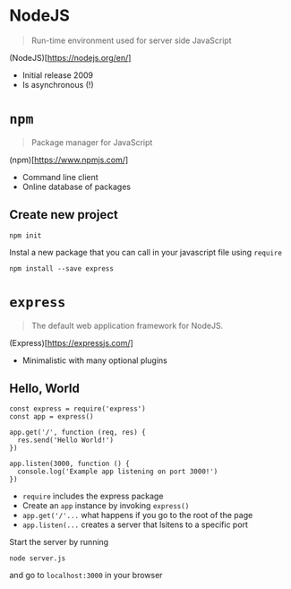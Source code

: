 NodeJS
========================================================

> Run-time environment used for server side JavaScript

(NodeJS)[https://nodejs.org/en/]

- Initial release 2009
- Is asynchronous (!)

`npm`
========================================================

> Package manager for JavaScript

(npm)[https://www.npmjs.com/]

- Command line client
- Online database of packages

## Create new project

```
npm init
```

Instal a new package that you can call in your javascript file using `require`

```
npm install --save express
```

`express`
========================================================

> The default web application framework for NodeJS. 

(Express)[https://expressjs.com/]

- Minimalistic with many optional plugins

## Hello, World

```
const express = require('express')
const app = express()

app.get('/', function (req, res) {
  res.send('Hello World!')
})

app.listen(3000, function () {
  console.log('Example app listening on port 3000!')
})
```

- `require` includes the express package
- Create an `app` instance by invoking `express()`
- `app.get('/'...` what happens if you go to the root of the page
- `app.listen(...` creates a server that lsitens to a specific port

Start the server by running 

```
node server.js
```
and go to `localhost:3000` in your browser


